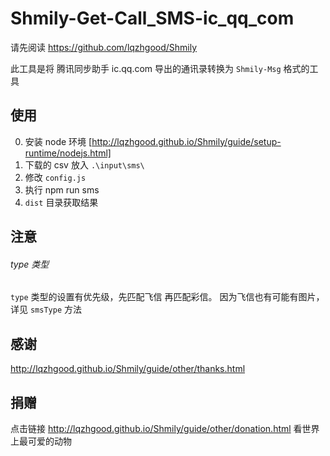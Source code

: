 # Shmily-Get-Call_SMS-ic_qq_com

请先阅读 https://github.com/lqzhgood/Shmily

此工具是将 腾讯同步助手 ic.qq.com 导出的通讯录转换为 `Shmily-Msg` 格式的工具

## 使用

0. 安装 node 环境 [http://lqzhgood.github.io/Shmily/guide/setup-runtime/nodejs.html]
1. 下载的 csv 放入 `.\input\sms\`
2. 修改 `config.js`
3. 执行 npm run sms
4. `dist` 目录获取结果


## 注意

###### type 类型

`type` 类型的设置有优先级，先匹配飞信 再匹配彩信。 因为飞信也有可能有图片，详见 `smsType` 方法

## 感谢

http://lqzhgood.github.io/Shmily/guide/other/thanks.html

## 捐赠

点击链接 http://lqzhgood.github.io/Shmily/guide/other/donation.html 看世界上最可爱的动物
